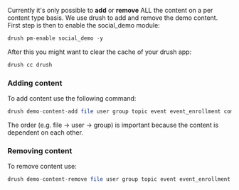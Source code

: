 Currently it's only possible to **add** or **remove** ALL the content on a per content type basis. We use drush to add and remove the demo content. First step is then to enable the social\_demo module:

```php
drush pm-enable social_demo -y

```

After this you might want to clear the cache of your drush app:

```php
drush cc drush

```

### Adding content

To add content use the following command:

```php
drush demo-content-add file user group topic event event_enrollment comment post like

```

The order (e.g. file -> user -> group) is important because the content is dependent on each other.

### Removing content

To remove content use:

```php
drush demo-content-remove file user group topic event event_enrollment comment post like

```